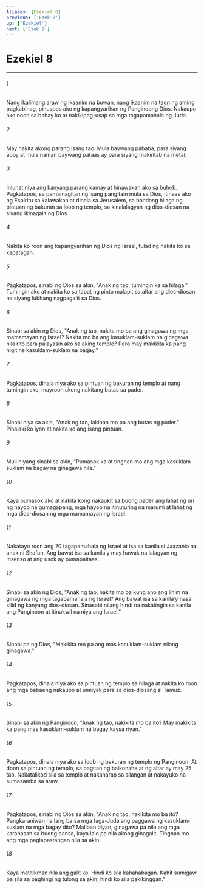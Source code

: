 ```yaml
---
Aliases: [Ezekiel 8]
previous: ['Ezek 7']
up: ['Ezekiel']
next: ['Ezek 9']
---
```

# Ezekiel 8

***

###### 1
Nang ikalimang araw ng ikaanim na buwan, nang ikaanim na taon ng aming pagkabihag, pinuspos ako ng kapangyarihan ng Panginoong Dios. Nakaupo ako noon sa bahay ko at nakikipag-usap sa mga tagapamahala ng Juda. 

###### 2
May nakita akong parang isang tao. Mula baywang pababa, para siyang apoy at mula naman baywang pataas ay para siyang makintab na metal. 

###### 3
Iniunat niya ang kanyang parang kamay at hinawakan ako sa buhok. Pagkatapos, sa pamamagitan ng isang pangitain mula sa Dios, itinaas ako ng Espiritu sa kalawakan at dinala sa Jerusalem, sa bandang hilaga ng pintuan ng bakuran sa loob ng templo, sa kinalalagyan ng dios-diosan na siyang ikinagalit ng Dios. 

###### 4
Nakita ko roon ang kapangyarihan ng Dios ng Israel, tulad ng nakita ko sa kapatagan. 

###### 5
Pagkatapos, sinabi ng Dios sa akin, "Anak ng tao, tumingin ka sa hilaga." Tumingin ako at nakita ko sa tapat ng pinto malapit sa altar ang dios-diosan na siyang lubhang nagpagalit sa Dios. 

###### 6
Sinabi sa akin ng Dios, "Anak ng tao, nakita mo ba ang ginagawa ng mga mamamayan ng Israel? Nakita mo ba ang kasuklam-suklam na ginagawa nila rito para palayasin ako sa aking templo? Pero may makikita ka pang higit na kasuklam-suklam na bagay." 

###### 7
Pagkatapos, dinala niya ako sa pintuan ng bakuran ng templo at nang tumingin ako, mayroon akong nakitang butas sa pader. 

###### 8
Sinabi niya sa akin, "Anak ng tao, lakihan mo pa ang butas ng pader." Pinalaki ko iyon at nakita ko ang isang pintuan. 

###### 9
Muli niyang sinabi sa akin, "Pumasok ka at tingnan mo ang mga kasuklam-suklam na bagay na ginagawa nila." 

###### 10
Kaya pumasok ako at nakita kong nakaukit sa buong pader ang lahat ng uri ng hayop na gumagapang, mga hayop na itinuturing na marumi at lahat ng mga dios-diosan ng mga mamamayan ng Israel. 

###### 11
Nakatayo roon ang 70 tagapamahala ng Israel at isa sa kanila si Jaazania na anak ni Shafan. Ang bawat isa sa kanilaʼy may hawak na lalagyan ng insenso at ang usok ay pumapaitaas. 

###### 12
Sinabi sa akin ng Dios, "Anak ng tao, nakita mo ba kung ano ang lihim na ginagawa ng mga tagapamahala ng Israel? Ang bawat isa sa kanilaʼy nasa silid ng kanyang dios-diosan. Sinasabi nilang hindi na nakatingin sa kanila ang Panginoon at itinakwil na niya ang Israel." 

###### 13
Sinabi pa ng Dios, "Makikita mo pa ang mas kasuklam-suklam nilang ginagawa." 

###### 14
Pagkatapos, dinala niya ako sa pintuan ng templo sa hilaga at nakita ko roon ang mga babaeng nakaupo at umiiyak para sa dios-diosang si Tamuz. 

###### 15
Sinabi sa akin ng Panginoon, "Anak ng tao, nakikita mo ba ito? May makikita ka pang mas kasuklam-suklam na bagay kaysa riyan." 

###### 16
Pagkatapos, dinala niya ako sa loob ng bakuran ng templo ng Panginoon. At doon sa pintuan ng templo, sa pagitan ng balkonahe at ng altar ay may 25 tao. Nakatalikod sila sa templo at nakaharap sa silangan at nakayuko na sumasamba sa araw. 

###### 17
Pagkatapos, sinabi ng Dios sa akin, "Anak ng tao, nakikita mo ba ito? Pangkaraniwan na lang ba sa mga taga-Juda ang paggawa ng kasuklam-suklam na mga bagay dito? Maliban diyan, ginagawa pa nila ang mga karahasan sa buong bansa, kaya lalo pa nila akong ginagalit. Tingnan mo ang mga paglapastangan nila sa akin. 

###### 18
Kaya matitikman nila ang galit ko. Hindi ko sila kahahabagan. Kahit sumigaw pa sila sa paghingi ng tulong sa akin, hindi ko sila pakikinggan."

